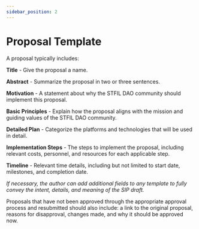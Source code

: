 ```yaml
---
sidebar_position: 2
---
```


# Proposal Template

A proposal typically includes:

**Title** - Give the proposal a name.

**Abstract** - Summarize the proposal in two or three sentences.

**Motivation** - A statement about why the STFIL DAO community should implement this proposal.

**Basic Principles** - Explain how the proposal aligns with the mission and guiding values of the STFIL DAO community.

**Detailed Plan** - Categorize the platforms and technologies that will be used in detail.

**Implementation Steps** - The steps to implement the proposal, including relevant costs, personnel, and resources for each applicable step.

**Timeline** - Relevant time details, including but not limited to start date, milestones, and completion date.

*If necessary, the author can add additional fields to any template to fully convey the intent, details, and meaning of the SIP draft.*

Proposals that have not been approved through the appropriate approval process and resubmitted should also include: a link to the original proposal, reasons for disapproval, changes made, and why it should be approved now.
